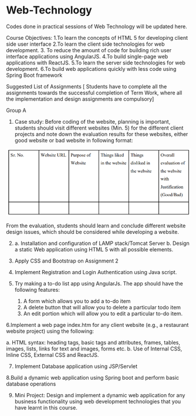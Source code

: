 # Web-Technology
Codes done in practical sessions of Web Technology will be updated here.

Course Objectives:
1.To learn the concepts of HTML 5 for developing client side user interface
2.To learn the client side technologies for web development.
3. To reduce the amount of code for building rich user interface applications using AngularJS.
4.To build single-page web applications with ReactJS.
5.To learn the server side technologies for web development.
6.To build web applications quickly with less code using Spring Boot framework



Suggested List of Assignments
[ Students have to complete all the assignments towards the successful completion of Term Work, where all the implementation and design assignments are compulsory]

Group A
1. Case study: Before coding of the website, planning is important, students should visit different
websites (Min. 5) for the different client projects and note down the evaluation results for these
websites, either good website or bad website in following format: 

![Sample format of table](image.png)


From the evaluation, students should learn and conclude different website design issues, which should be
considered while developing a website.

2. a. Installation and configuration of LAMP stack/Tomcat Server
 b. Design a static Web application using HTML 5 with all possible elements.

3. Apply CSS and Bootstrap on Assignment 2

4. Implement Registration and Login Authentication using Java script.

5. Try making a to-do list app using AngularJs. The app should have the following features:
       
    1. A form which allows you to add a to-do item
    2. A delete button that will allow you to delete a particular todo item
    3. An edit portion which will allow you to edit a particular to-do item.

6.Implement a web page index.htm for any client website (e.g., a restaurant website project) using the following:

   a. HTML syntax: heading tags, basic tags and attributes, frames, tables, images, lists, links for text and images, forms etc.
   b. Use of Internal CSS, Inline CSS, External CSS and ReactJS.

7. Implement Database application using JSP/Servlet

8.Build a dynamic web application using Spring boot and perform basic database operations

9. Mini Project: Design and implement a dynamic web application for any business functionality using web development technologies that you have learnt in this course.

